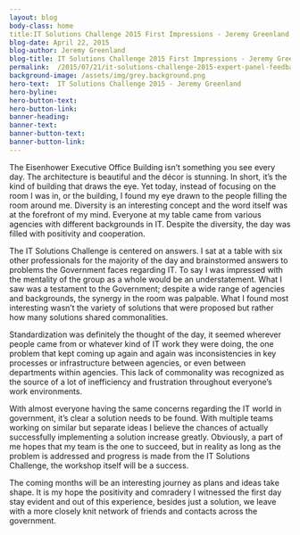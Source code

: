 ```yaml
---
layout: blog
body-class: home
title:IT Solutions Challenge 2015 First Impressions - Jeremy Greenland
blog-date: April 22, 2015
blog-author: Jeremy Greenland
blog-title: IT Solutions Challenge 2015 First Impressions - Jeremy Greenland
permalink:  /2015/07/21/it-solutions-challenge-2015-expert-panel-feedback-inez-maguire/
background-image: /assets/img/grey.background.png
hero-text:  IT Solutions Challenge 2015 - Jeremy Greenland
hero-byline:
hero-button-text: 
hero-button-link: 
banner-heading: 
banner-text: 
banner-button-text: 
banner-button-link: 
---
```

The Eisenhower Executive Office Building isn’t something you see every day. The architecture is beautiful and the décor is stunning. In short, it’s the kind of building that draws the eye. Yet today, instead of focusing on the room I was in, or the building, I found my eye drawn to the people filling the room around me. Diversity is an interesting concept and the word itself was at the forefront of my mind. Everyone at my table came from various agencies with different backgrounds in IT.  Despite the diversity, the day was filled with positivity and cooperation.

The IT Solutions Challenge is centered on answers. I sat at a table with six other professionals for the majority of the day and brainstormed answers to problems the Government faces regarding IT. To say I was impressed with the mentality of the group as a whole would be an understatement. What I saw was a testament to the Government; despite a wide range of agencies and backgrounds, the synergy in the room was palpable. What I found most interesting wasn’t the variety of solutions that were proposed but rather how many solutions shared commonalities.

Standardization was definitely the thought of the day, it seemed wherever people came from or whatever kind of IT work they were doing, the one problem that kept coming up again and again was inconsistencies in key processes or infrastructure between agencies, or even between departments within agencies. This lack of commonality was recognized as the source of a lot of inefficiency and frustration throughout everyone’s work environments.

With almost everyone having the same concerns regarding the IT world in government, it’s clear a solution needs to be found. With multiple teams working on similar but separate ideas I believe the chances of actually successfully implementing a solution increase greatly. Obviously, a part of me hopes that my team is the one to succeed, but in reality as long as the problem is addressed and progress is made from the IT Solutions Challenge, the workshop itself will be a success.

The coming months will be an interesting journey as plans and ideas take shape. It is my hope the positivity and comradery I witnessed the first day stay evident and out of this experience, besides just a solution, we leave with a more closely knit network of friends and contacts across the government.
